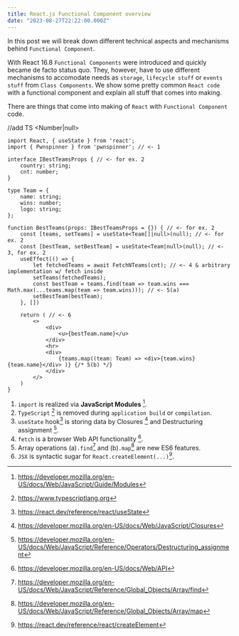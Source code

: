 ```yaml
---
title: React.js Functional Component overview
date: "2023-08-27T22:22:00.000Z"
---
```

In this post we will break down different technical aspects and mechanisms behind `Functional Component`.  

With React 16.8 `Functional Components` were introduced and quickly became de facto status quo. They, however, have to use different mechanisms to accomodate needs as `storage`, `lifecycle stuff` or `events stuff` from `Class Components`. We show some pretty common `React code` with a functional component and explain all stuff that comes into making. 

There are things that come into making of `React` with `Functional Component` code.  

//add TS <Number|null>
```JSX
import React, { useState } from 'react';
import { Pwnspinner } from 'pwnspinner'; // <- 1

interface IBestTeamsProps { // <- for ex. 2
    country: string;
    cnt: number;
}

type Team = {
    name: string;
    wins: number;
    logo: string;
};

function BestTeams(props: IBestTeamsProps = {}) { // <- for ex. 2
    const [teams, setTeams] = useState<Team[]|null>(null); // <- for ex. 2
    const [bestTeam, setBestTeam] = useState<Team|null>(null); // <- 3, for ex. 2
    useEffect(() => {
        let fetchedTeams = await FetchNTeams(cnt); // <- 4 & arbitrary implementation w/ fetch inside
        setTeams(fetchedTeams);
        const bestTeam = teams.find(team => team.wins === Math.max(...teams.map(team => team.wins))); // <- 5(a)
        setBestTeam(bestTeam);
    }, [])

    return ( // <- 6
        <>
            <div>
                <u>{bestTeam.name}</u>
            </div>
            <hr>
            <div>
                {teams.map((team: Team) => <div>{team.wins} {team.name}</div> )} {/* 5(b) */}
            </div>
        </>
    )
}
```

1. `import` is realized via **JavaScript Modules** [^1].
2. `TypeScript` [^2] is removed during `application build` or `compilation`.
3. `useState` hook[^3] is storing data by Closures [^4] and Destructuring assignment [^5].
4. `fetch` is a browser Web API functionality [^6].
5. Array operations (a)`.find`[^7] and (b)`.map`[^8] are new ES6 features.
6. `JSX` is syntactic sugar for `React.createElement(...)`[^9].

[^1]: https://developer.mozilla.org/en-US/docs/Web/JavaScript/Guide/Modules
[^2]: https://www.typescriptlang.org
[^3]: https://react.dev/reference/react/useState
[^4]: https://developer.mozilla.org/en-US/docs/Web/JavaScript/Closures
[^5]: https://developer.mozilla.org/en-US/docs/Web/JavaScript/Reference/Operators/Destructuring_assignment
[^6]: https://developer.mozilla.org/en-US/docs/Web/API
[^7]: https://developer.mozilla.org/en-US/docs/Web/JavaScript/Reference/Global_Objects/Array/find
[^8]: https://developer.mozilla.org/en-US/docs/Web/JavaScript/Reference/Global_Objects/Array/map
[^9]: https://react.dev/reference/react/createElement